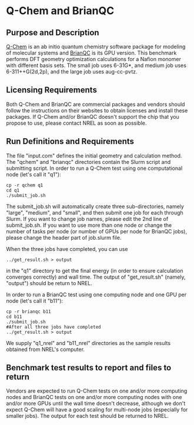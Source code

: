 # Q-Chem and BrianQC

## Purpose and Description

[Q-Chem](https://www.q-chem.com/) is an ab initio quantum chemistry software package for modeling of molecular systems and [BrianQC](https://www.brianqc.com/) is its GPU version. This benchmark performs DFT geometry optimization calculations for a Nafion monomer with different basis sets. The small job uses 6-31G*, and medium job uses 6-311++G(2d,2p), and the large job uses aug-cc-pvtz.

## Licensing Requirements

Both Q-Chem and BrianQC are commercial packages and vendors should follow the instructions on their websites to obtain licenses and install these packages. If Q-Chem and/or BrianQC doesn't support the chip that you propose to use, please contact NREL as soon as possible.

## Run Definitions and Requirements

The file "input.com" defines the initial geometry and calculation method. The "qchem" and "brianqc" directories contain the Slurm script and submitting script. In order to run a Q-Chem test using one computational node (let's call it "q1"):
```
cp -r qchem q1
cd q1
./submit_job.sh
```
The submit_job.sh will automatically create three sub-directories, namely "large", "medium", and "small", and then submit one job for each through Slurm. If you want to change job names, please edit the 2nd line of submit_job.sh. If you want to use more than one node or change the number of tasks per node (or number of GPUs per node for BrianQC jobs), please change the header part of job.slurm file.

When the three jobs have completed, you can use
```
../get_result.sh > output
```
in the "q1" directory to get the final energy (in order to ensure calculation converges correctly) and wall time. The output of "get_result.sh" (namely, "output") should be return to NREL.

In order to run a BrianQC test using one computing node and one GPU per node (let's call it "b11"):
```
cp -r brianqc b11
cd b11
./submit_job.sh
#After all three jobs have completed
../get_result.sh > output
```
We supply "q1_nrel" and "b11_nrel" directories as the sample results obtained from NREL's computer. 

## Benchmark test results to report and files to return

Vendors are expected to run Q-Chem tests on one and/or more computing nodes and BrianQC tests on one and/or more computing nodes with one and/or more GPUs until the wall time doesn't decrease, although we don't expect Q-Chem will have a good scaling for multi-node jobs (especially for smaller jobs). The output for each test should be returned to NREL. 

